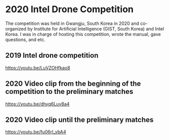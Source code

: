 # 2020 Intel Drone Competition
The competition was held in Gwangju, South Korea in 2020 and co-organized by Institute for Artificial Intelligence (GIST, South Korea) and Intel Korea. I was in charge of hosting this competition, wrote the manual, gave questions, and etc.

## 2019 Intel drone competition
https://youtu.be/LuVZOHfkao8

## 2020 Video clip from the beginning of the competition to the preliminary matches
https://youtu.be/dhyq6Luv8a4

## 2020 Video clip until the preliminary matches
https://youtu.be/fu06rI_vbA4
